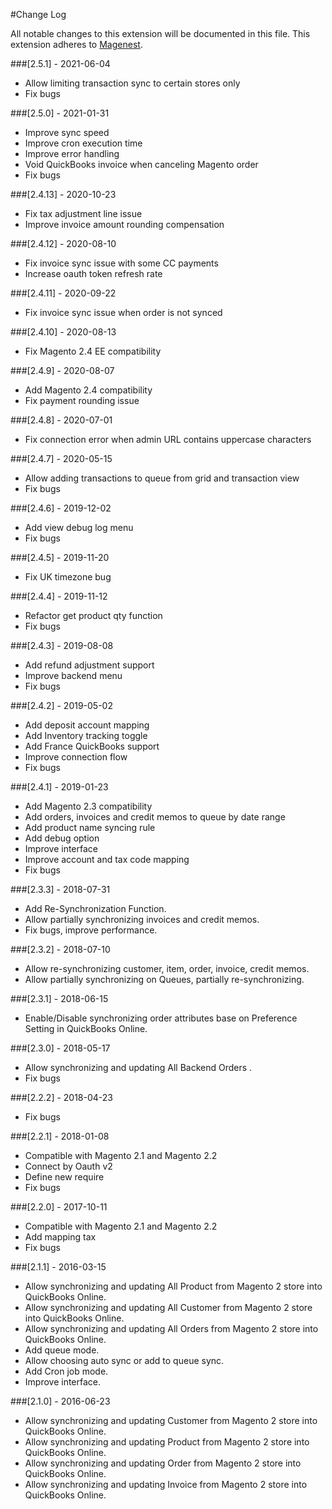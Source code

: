 #Change Log

All notable changes to this extension will be documented in this file.
This extension adheres to [Magenest](https://magenest.com/).

###[2.5.1] - 2021-06-04
* Allow limiting transaction sync to certain stores only
* Fix bugs

###[2.5.0] - 2021-01-31
* Improve sync speed
* Improve cron execution time
* Improve error handling
* Void QuickBooks invoice when canceling Magento order
* Fix bugs
 
###[2.4.13] - 2020-10-23
* Fix tax adjustment line issue
* Improve invoice amount rounding compensation

###[2.4.12] - 2020-08-10
* Fix invoice sync issue with some CC payments
* Increase oauth token refresh rate

###[2.4.11] - 2020-09-22
* Fix invoice sync issue when order is not synced

###[2.4.10] - 2020-08-13
* Fix Magento 2.4 EE compatibility

###[2.4.9] - 2020-08-07
* Add Magento 2.4 compatibility
* Fix payment rounding issue

###[2.4.8] - 2020-07-01
* Fix connection error when admin URL contains uppercase characters

###[2.4.7] - 2020-05-15
* Allow adding transactions to queue from grid and transaction view
* Fix bugs

###[2.4.6] - 2019-12-02
* Add view debug log menu
* Fix bugs

###[2.4.5] - 2019-11-20
* Fix UK timezone bug

###[2.4.4] - 2019-11-12
* Refactor get product qty function
* Fix bugs

###[2.4.3] - 2019-08-08
* Add refund adjustment support
* Improve backend menu
* Fix bugs

###[2.4.2] - 2019-05-02
* Add deposit account mapping
* Add Inventory tracking toggle
* Add France QuickBooks support
* Improve connection flow
* Fix bugs

###[2.4.1] - 2019-01-23
* Add Magento 2.3 compatibility
* Add orders, invoices and credit memos to queue by date range
* Add product name syncing rule
* Add debug option
* Improve interface
* Improve account and tax code mapping
* Fix bugs

###[2.3.3] - 2018-07-31

* Add Re-Synchronization Function.
* Allow partially synchronizing invoices and credit memos.
* Fix bugs, improve performance.

###[2.3.2] - 2018-07-10
* Allow re-synchronizing customer, item, order, invoice, credit memos.
* Allow partially synchronizing on Queues, partially re-synchronizing.

###[2.3.1] - 2018-06-15
* Enable/Disable synchronizing order attributes base on Preference Setting in QuickBooks Online.

###[2.3.0] - 2018-05-17
*   Allow synchronizing and updating All Backend Orders .
*   Fix bugs

###[2.2.2] - 2018-04-23
*   Fix bugs

###[2.2.1] - 2018-01-08
*   Compatible with Magento 2.1 and Magento 2.2
*   Connect by Oauth v2
*   Define new require
*   Fix bugs

###[2.2.0] - 2017-10-11
*   Compatible with Magento 2.1 and Magento 2.2
*   Add mapping tax
*   Fix bugs

###[2.1.1] - 2016-03-15
*   Allow synchronizing and updating All Product from Magento 2 store into QuickBooks Online.
*   Allow synchronizing and updating All Customer from Magento 2 store into QuickBooks Online.
*   Allow synchronizing and updating All Orders from Magento 2 store into QuickBooks Online.
*   Add queue mode.
*   Allow choosing auto sync or add to queue sync.
*   Add Cron job mode.
*   Improve interface.

###[2.1.0] - 2016-06-23

*   Allow synchronizing and updating Customer from Magento 2 store into QuickBooks Online.
*   Allow synchronizing and updating Product from Magento 2 store into QuickBooks Online.
*   Allow synchronizing and updating Order from Magento 2 store into QuickBooks Online.
*   Allow synchronizing and updating Invoice from Magento 2 store into QuickBooks Online.

